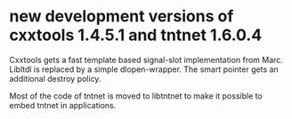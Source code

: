new development versions of cxxtools 1.4.5.1 and tntnet 1.6.0.4
===============================================================

Cxxtools gets a fast template based signal-slot implementation from Marc.
Libltdl is replaced by a simple dlopen-wrapper. The smart pointer gets an
additional destroy policy.

Most of the code of tntnet is moved to libtntnet to make it possible to
embed tntnet in applications.

